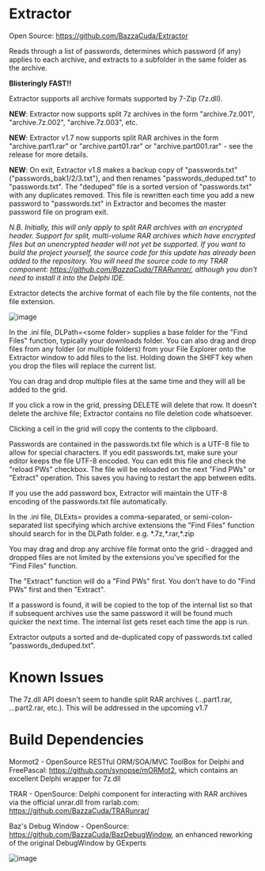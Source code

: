 # Extractor

Open Source: https://github.com/BazzaCuda/Extractor

Reads through a list of passwords, determines which password (if any) applies to each archive, and extracts to a subfolder in the same folder as the archive.

**Blisteringly FAST!!**

Extractor supports all archive formats supported by 7-Zip (7z.dll).

**NEW**: Extractor now supports split 7z archives in the form "archive.7z.001", "archive.7z.002", "archive.7z.003", etc.

**NEW**: Extractor v1.7 now supports split RAR archives in the form "archive.part1.rar" or "archive.part01.rar" or "archive.part001.rar" - see the release for more details.

**NEW**: On exit, Extractor v1.8 makes a backup copy of "passwords.txt" ("passwords_bak1/2/3.txt"), and then renames "passwords_deduped.txt" to "passwords.txt". The "deduped" file is a sorted version of "passwords.txt" with any duplicates removed. This file is rewritten each time you add a new password to "passwords.txt" in Extractor and becomes the master password file on program exit.

_N.B. Initially, this will only apply to split RAR archives with an encrypted header. Support for split, multi-volume RAR archives which have encrypted files but an unencrypted header will not yet be supported.
If you want to build the project yourself, the source code for this update has already been added to the repository. You will need the source code to my TRAR component: https://github.com/BazzaCuda/TRARunrar/, although you don't need to install it into the Delphi IDE._

Extractor detects the archive format of each file by the file contents, not the file extension.
 
![image](https://github.com/user-attachments/assets/e2063409-4b09-4f4d-b44d-ee6b19a8be98)


In the .ini file, DLPath=\<some folder\> supplies a base folder for the "Find Files" function, typically your downloads folder.
You can also drag and drop files from any folder (or multiple folders) from your File Explorer onto the Extractor window to add files to the list. Holding down the SHIFT key when you drop the files will replace the current list.

You can drag and drop multiple files at the same time and they will all be added to the grid.

If you click a row in the grid, pressing DELETE will delete that row. It doesn't delete the archive file; Extractor contains no file deletion code whatsoever.

Clicking a cell in the grid will copy the contents to the clipboard.

Passwords are contained in the passwords.txt file which is a UTF-8 file to allow for special characters. If you edit passwords.txt, make sure your editor keeps the file UTF-8 encoded. You can edit this file and check the "reload PWs" checkbox. The file will be reloaded on the next "Find PWs" or "Extract" operation. This saves you having to restart the app between edits. 

If you use the add password box, Extractor will maintain the UTF-8 encoding of the passwords.txt file automatically.

In the .ini file, DLExts= provides a comma-separated, or semi-colon-separated list specifying which archive extensions the "Find Files" function should search for in the DLPath folder. e.g. \*.7z,\*.rar,\*.zip

You may drag and drop any archive file format onto the grid - dragged and dropped files are not limited by the extensions you've specified for the "Find Files" function.

The "Extract" function will do a "Find PWs" first. You don't have to do "Find PWs" first and then "Extract".

If a password is found, it will be copied to the top of the internal list so that if subsequent archives use the same password it will be found much quicker the next time. The internal list gets reset each time the app is run.

Extractor outputs a sorted and de-duplicated copy of passwords.txt called "passwords_deduped.txt".

# Known Issues
The 7z.dll API doesn't seem to handle split RAR archives (...part1.rar, ...part2.rar, etc.). This will be addressed in the upcoming v1.7

# Build Dependencies
Mormot2 - OpenSource RESTful ORM/SOA/MVC ToolBox for Delphi and FreePascal: https://github.com/synopse/mORMot2, which contains an excellent Delphi wrapper for 7z.dll

TRAR - OpenSource: Delphi component for interacting with RAR archives via the official unrar.dll from rarlab.com: https://github.com/BazzaCuda/TRARunrar/

Baz's Debug Window - OpenSource: https://github.com/BazzaCuda/BazDebugWindow, an enhanced reworking of the original DebugWindow by GExperts

![image](https://github.com/user-attachments/assets/699114aa-15a6-4d0d-b261-8811f696096f)

